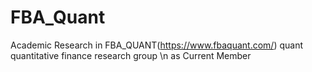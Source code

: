 # FBA_Quant

Academic Research in FBA_QUANT(https://www.fbaquant.com/) quant quantitative finance research group \n as Current Member
